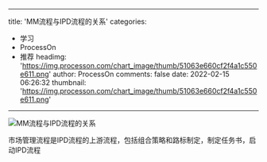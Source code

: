 
---
title: 'MM流程与IPD流程的关系'
categories: 
 - 学习
 - ProcessOn
 - 推荐
headimg: 'https://img.processon.com/chart_image/thumb/51063e660cf2f4a1c550e611.png'
author: ProcessOn
comments: false
date: 2022-02-15 06:26:32
thumbnail: 'https://img.processon.com/chart_image/thumb/51063e660cf2f4a1c550e611.png'
---

<div>   
<img class="thumb" alt="MM流程与IPD流程的关系 " src="https://img.processon.com/chart_image/thumb/51063e660cf2f4a1c550e611.png" referrerpolicy="no-referrer">
<p>市场管理流程是IPD流程的上游流程，包括组合策略和路标制定，制定任务书，启动IPD流程</p>  
</div>
            